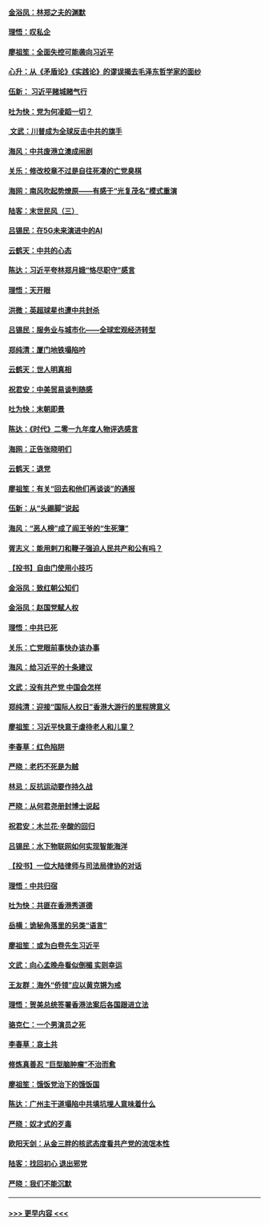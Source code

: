 #### [金浴凤：林郑之夫的渊默](../pages/nsc993/n11737735.md?t=12220844) 
#### [理悟：叹私企](../pages/nsc993/n11737715.md?t=12220844) 
#### [廖祖笙：全面失控可能袭向习近平](../pages/nsc993/n11737704.md?t=12220844) 
#### [心升：从《矛盾论》《实践论》的谬误揭去毛泽东哲学家的面纱](../pages/nsc993/n11736962.md?t=12220844) 
#### [伍新： 习近平赌城赌气行](../pages/nsc993/n11736929.md?t=12220844) 
#### [吐为快：党为何凌蹈一切？](../pages/nsc993/n11736915.md?t=12220844) 
#### [ 文武：川普成为全球反击中共的旗手](../pages/nsc993/n11736882.md?t=12220844) 
#### [海风：中共废港立澳成闹剧](../pages/nsc993/n11735857.md?t=12220844) 
#### [关乐：修改校章不过是自往死凑的亡党臭棋](../pages/nsc993/n11735097.md?t=12220844) 
#### [海网：南风吹起势燎原——有感于“光复茂名”模式重演](../pages/nsc993/n11732308.md?t=12220844) 
#### [陆客：末世民风（三）](../pages/nsc993/n11732211.md?t=12220844) 
#### [吕锡民：在5G未来演进中的AI](../pages/nsc993/n11730010.md?t=12220844) 
#### [云鹤天：中共的心态](../pages/nsc993/n11729906.md?t=12220844) 
#### [陈达：习近平夸林郑月娥“恪尽职守”感言](../pages/nsc993/n11729881.md?t=12220844) 
#### [理悟：天开眼](../pages/nsc993/n11729699.md?t=12220844) 
#### [洪微：英超球星也遭中共封杀](../pages/nsc993/n11727243.md?t=12220844) 
#### [吕锡民：服务业与城市化——全球宏观经济转型](../pages/nsc993/n11725845.md?t=12220844) 
#### [郑纯清：厦门地铁塌陷吟](../pages/nsc993/n11725813.md?t=12220844) 
#### [云鹤天：世人明真相](../pages/nsc993/n11725621.md?t=12220844) 
#### [祝君安：中美贸易谈判随感](../pages/nsc993/n11725609.md?t=12220844) 
#### [吐为快：末朝即景](../pages/nsc993/n11723365.md?t=12220844) 
#### [陈达：《时代》二零一九年度人物评选感言](../pages/nsc993/n11723337.md?t=12220844) 
#### [海网：正告张晓明们](../pages/nsc993/n11723228.md?t=12220844) 
#### [云鹤天：退党](../pages/nsc993/n11723056.md?t=12220844) 
#### [廖祖笙：有关“回去和他们再谈谈”的通报](../pages/nsc993/n11722442.md?t=12220844) 
#### [伍新：从“头踢脚”说起](../pages/nsc993/n11722429.md?t=12220844) 
#### [海风：“恶人榜”成了阎王爷的“生死簿”](../pages/nsc993/n11722272.md?t=12220844) 
#### [胥志义：能用剌刀和鞭子强迫人民共产和公有吗？](../pages/nsc993/n11720569.md?t=12220844) 
#### [【投书】自由门使用小技巧](../pages/nsc993/n11720180.md?t=12220844) 
#### [金浴凤：致红朝公知们](../pages/nsc993/n11720563.md?t=12220844) 
#### [金浴凤：赵国党赋人权](../pages/nsc993/n11720533.md?t=12220844) 
#### [理悟：中共已死](../pages/nsc993/n11720233.md?t=12220844) 
#### [关乐：亡党眼前事快办该办事](../pages/nsc993/n11719160.md?t=12220844) 
#### [海风：给习近平的十条建议](../pages/nsc993/n11717616.md?t=12220844) 
#### [文武：没有共产党 中国会怎样](../pages/nsc993/n11717584.md?t=12220844) 
#### [郑纯清：迎接“国际人权日”香港大游行的里程牌意义](../pages/nsc993/n11717417.md?t=12220844) 
#### [廖祖笙：习近平快意于虐待老人和儿童？](../pages/nsc993/n11715313.md?t=12220844) 
#### [李春草：红色陷阱](../pages/nsc993/n11715029.md?t=12220844) 
#### [严晓：老朽不死是为贼](../pages/nsc993/n11712910.md?t=12220844) 
#### [林忌：反抗运动要作持久战](../pages/nsc993/n11712623.md?t=12220844) 
#### [严晓：从何君尧册封博士说起](../pages/nsc993/n11712465.md?t=12220844) 
#### [祝君安：木兰花·辛酸的回归](../pages/nsc993/n11712381.md?t=12220844) 
#### [吕锡民：水下物联网如何实现智能海洋](../pages/nsc993/n11711158.md?t=12220844) 
#### [【投书】一位大陆律师与司法局律协的对话](../pages/nsc993/n11709675.md?t=12220844) 
#### [理悟：中共归宿](../pages/nsc993/n11710059.md?t=12220844) 
#### [吐为快：共匪在香港秀道德](../pages/nsc993/n11709979.md?t=12220844) 
#### [岳横：诡秘角落里的另类“语言”](../pages/nsc993/n11709792.md?t=12220844) 
#### [廖祖笙：或为白卷先生习近平](../pages/nsc993/n11708330.md?t=12220844) 
#### [文武：向心孟晚舟看似倒楣 实则幸运](../pages/nsc993/n11708236.md?t=12220844) 
#### [王友群：海外“侨领”应以黄克锵为戒](../pages/nsc993/n11706176.md?t=12220844) 
#### [理悟：贺美总统签署香港法案后各国跟进立法](../pages/nsc993/n11706853.md?t=12220844) 
#### [骆克仁：一个男演员之死](../pages/nsc993/n11706677.md?t=12220844) 
#### [李春草：哀土共](../pages/nsc993/n11706255.md?t=12220844) 
#### [修炼真善忍 “巨型脑肿瘤”不治而愈](../pages/nsc993/n11705340.md?t=12220844) 
#### [廖祖笙：饿饭党治下的饿饭国](../pages/nsc993/n11705085.md?t=12220844) 
#### [陈达：广州主干道塌陷中共填坑埋人意味着什么](../pages/nsc993/n11705046.md?t=12220844) 
#### [严晓：奴才式的歹毒](../pages/nsc993/n11704826.md?t=12220844) 
#### [欧阳天剑：从金三胖的核武态度看共产党的流氓本性](../pages/nsc993/n11702238.md?t=12220844) 
#### [陆客：找回初心 退出邪党](../pages/nsc993/n11702213.md?t=12220844) 
#### [严晓：我们不能沉默](../pages/nsc993/n11702110.md?t=12220844) 

----
#### [ >>> 更早内容 <<< ](../indexes/nsc993-earlier.md)

